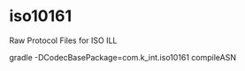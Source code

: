 # iso10161

Raw Protocol Files for ISO ILL


gradle -DCodecBasePackage=com.k_int.iso10161 compileASN

